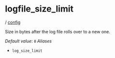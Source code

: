 # logfile_size_limit

/ [config](/ref/config/index.md) 

Size in bytes after the log file rolls over to a new one.

*Default value*: `0`
*Aliases*
- `log_size_limit`

